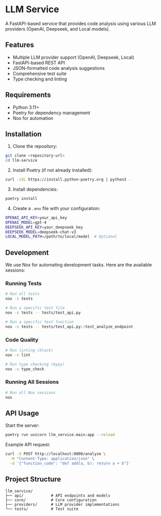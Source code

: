 # LLM Service

A FastAPI-based service that provides code analysis using various LLM providers (OpenAI, Deepseek, and Local models).

## Features

- Multiple LLM provider support (OpenAI, Deepseek, Local)
- FastAPI-based REST API
- JSON-formatted code analysis suggestions
- Comprehensive test suite
- Type checking and linting

## Requirements

- Python 3.11+
- Poetry for dependency management
- Nox for automation

## Installation

1. Clone the repository:
```bash
git clone <repository-url>
cd llm-service
```

2. Install Poetry (if not already installed):
```bash
curl -sSL https://install.python-poetry.org | python3 -
```

3. Install dependencies:
```bash
poetry install
```

4. Create a `.env` file with your configuration:
```bash
OPENAI_API_KEY=your_api_key
OPENAI_MODEL=gpt-4
DEEPSEEK_API_KEY=your_deepseek_key
DEEPSEEK_MODEL=deepseek-chat-v3
LOCAL_MODEL_PATH=/path/to/local/model  # Optional
```

## Development

We use Nox for automating development tasks. Here are the available sessions:

### Running Tests

```bash
# Run all tests
nox -s tests

# Run a specific test file
nox -s tests -- tests/test_api.py

# Run a specific test function
nox -s tests -- tests/test_api.py::test_analyze_endpoint
```

### Code Quality

```bash
# Run linting (black)
nox -s lint

# Run type checking (mypy)
nox -s type_check
```

### Running All Sessions

```bash
# Run all Nox sessions
nox
```

## API Usage

Start the server:
```bash
poetry run uvicorn llm_service.main:app --reload
```

Example API request:
```bash
curl -X POST http://localhost:8000/analyze \
  -H "Content-Type: application/json" \
  -d '{"function_code": "def add(a, b): return a + b"}'
```

## Project Structure

```
llm_service/
├── api/            # API endpoints and models
├── core/           # Core configuration
├── providers/      # LLM provider implementations
└── tests/          # Test suite
```
